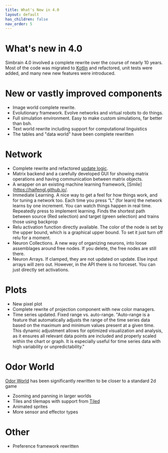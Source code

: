```yaml
---
title: What's New in 4.0
layout: default
has_children: false
nav_order: 5
---
```


# What's new in 4.0

Simbrain 4.0 involved a complete rewrite over the course of nearly 10 years. Most of the code was migrated to [Kotlin](https://kotlinlang.org/) and refactored, unit tests were added, and many new new features were introduced.

# New or vastly improved components

* Image world complete rewrite.
* Evolutionary framework. Evolve networks and virtual robots to do things.
* Full simulation environment. Easy to make custom simulations, far better than bsh.
* Text world rewrite including support for computational linguistics 
* The tables and "data world" have been complete rewritten

# Network

* Complete rewrite and refactored [update logic](network/updateLogic.html).
* Matrix backend and a carefully developed GUI for showing matrix operations and having communication between matrix objects.
* A wrapper on an existing machine learning framework, [Smile](https://haifengl.github.io/. 
* Immediate Learning. A nice way to get a feel for how things work, and for tuning a network too. Each time you press “L” (for learn) the network learns by one increment. You can watch things happen in real time. Repeatedly press to implement learning. Finds the shortest path between source (Red selection) and target (green selection) and trains those using backprop
* Relu activation function directly available.  The color of the node is set by the upper bound, which is a graphical upper bound. To set it just turn off relu for a moment.
* Neuron Collections. A new way of organizing neurons, into loose assemblages around free nodes. If you delete, the free nodes are still there.
* Neuron Arrays. If clamped, they are not updated on update.  Else input arrays will zero out. However, in the API there is no forceset. You can just directly set activations.

# Plots

* New pixel plot
* Complete rewrite of projection component with new color managers.
* Time series updated. Fixed range vs. auto-range. "Auto-range is a feature that automatically adjusts the range of the time series data based on the maximum and minimum values present at a given time. This dynamic adjustment allows for optimized visualization and analysis, as it ensures all relevant data points are included and properly scaled within the chart or graph. It is especially useful for time series data with high variability or unpredictability."
    
# Odor World

[Odor World](worlds/odorworld.html) has been significantly rewritten to be closer to a standard 2d game

* Zooming and panning in larger worlds
* Tiles and tilemaps with support from [Tiled](https://www.mapeditor.org/) 
* Animated sprites
* More sensor and effector types 

# Other

* Preference framework rewritten